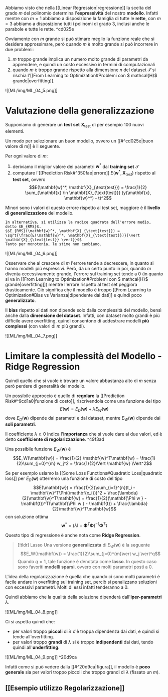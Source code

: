 Abbiamo visto che nella [[Linear Regression|regressione]] la scelta del grado $m$ del polinomio determina l'**espressività** del nostro **modello**.
Infatti mentre con $m = 1$ abbiamo a disposizione la famiglia di tutte le **rette**, con $m =3$ abbiamo a disposizione tutti i polinomi di grado 3, inclusi anche le parabole e tutte le rette. ^cd025e

Ovviamente con $m$ grande si può stimare meglio la funzione reale che si desidera approssimare, però quando $m$ è molto grande si può incorrere in due problemi:
1. $m$ troppo grande implica un numero molto grande di parametri da apprendere, e quindi un costo eccessivo in termini di computazionali
2. quando $m$ è troppo grande rispetto alla dimensione $n$ del dataset $\mathcal{T}$ si rischia l'[[From Learning to Optimization#Problemi con $ mathcal{H}$ grande|overfitting]]. 

![[ML/img/ML_04_5.png]]


# Valutazione della generalizzazione
Supponiamo di generare un **test set** $\mathbf{X}_{\text{test}}$ di per esempio 100 nuovi elementi.

Un modo per selezionare un buon modello, ovvero un [[#^cd025e|buon valore di m]] è il seguente.

Per ogni valore di $m$:
1. deriviamo il miglior valore dei parametri $\mathbf{w}^*$ dal **training set** $\mathcal{T}$
2. computare l'[[Prediction Risk#^350fae|errore]] $E(\mathbf{w}^*, \mathbf{X}_{\text{test}})$ rispetto al **test set**, ovvero $$E(\mathbf{w}^*, \mathbf{X}_{\text{test}}) = \frac{1}{2} \sum_{\mathbf{x} \in \mathbf{X}_{\text{test}}} (y(\mathbf{x}, \mathbf{w}^*) - t)^2$$

Minori sono i valori di questo errore rispetto al test set, maggiore è il **livello di generalizzazione** del modello.

```ad-info
In alternativa, si utilizza la radice quadrata dell'errore medio, detto $E_{RMS}$.
$$E_{RMS}(\mathbf{w}^*, \mathbf{X}_{\text{test}}) = \sqrt{\frac{E(\mathbf{w}^*, \mathbf{X}_{\text{test}})}{\vert \mathbf{X}_{\text{test}} \vert}}$$
Tanto per monotonia, le stime non cambiano.
```

![[ML/img/ML_04_6.png]]

Osservare che al crescere di $m$ l'errore tende a decrescere, in quanto si hanno modelli più espressivi.
Però, da un certo punto in poi, quando $m$ diventa eccessivamente grande, l'errore sul training set tende a 0 (in quanto si va in [[From Learning to Optimization#Problemi con $ mathcal{H}$ grande|overfitting]]) mentre l'errore rispetto al test set peggiora drasticamente.
Ciò significa che il modello è troppo [[From Learning to Optimization#Bias vs Varianza|dipendente dai dati]] e quindi poco **generalizzato**.

Il **bias** rispetto ai dati non dipende solo dalla complessità del modello, bensì anche dalla **dimensione del dataset**.
Infatti, con dataset molto grandi è più difficile avere overfitting, quindi consentono di addestrare modelli **più complessi** (con valori di $m$ più grandi).

![[ML/img/ML_04_7.png]]

# Limitare la complessità del Modello - Ridge Regression
Quindi quello che si vuole è trovare un valore abbastanza alto di $m$ senza però perdere di generalità del modello.

Un possibile approccio è quello di **regolare** la [[Prediction Risk#^9cd1a0|funzione di costo]], riscrivendola come una funzione del tipo $$E(\mathbf{w}) = E_D(\mathbf{w}) + \lambda E_W(\mathbf{w})$$ dove $E_D(\mathbf{w})$ dipende dai parametri e dal dataset, mentre $E_W(\mathbf{w})$ dipende dai **soli parametri**.

Il coefficiente $\lambda \geq 0$ indica l'**importanza** che si vuole dare ai due valori, ed è detto **coefficiente di regolarizzazione**. ^49f3ad

Una possibile funzione $E_W(\mathbf{w})$ è $$E_W(\mathbf{w}) = \frac{1}{2} \mathbf{w}^T\mathbf{w} = \frac{1}{2}\sum_{j=0}^{m} w_j^2 = \frac{1}{2}\Vert \mathbf{w} \Vert^2$$

Se per esempio usiamo la [[Some Loss Functions#Quadratic Loss|quadratic loss]] per $E_D(\mathbf{w})$ otterremo una funzione di costo del tipo $$E(\mathbf{w}) = \frac{1}{2}\sum_{i=1}^{n}(t_i - \mathbf{w}^T\Phi(\mathbf{x_i}))^2 + \frac{\lambda}{2}\mathbf{w}^T\mathbf{w} = \frac{1}{2}(\mathbf{\Phi w } - \mathbf{t})^T(\mathbf{\Phi w } - \mathbf{t}) + \frac{\lambda}{2}\mathbf{w}^T\mathbf{w}$$ con soluzione ottima $$\mathbf{w}^* = (\lambda \mathbf{I} + \mathbf{\Phi}^T\mathbf{\Phi})^{-1}\mathbf{\Phi}^T \mathbf{t}$$

Questo tipo di regressione è anche nota come **Ridge Regression**.

> [!tldr] Lasso
> Una versione **generalizzata** di $E_W(\mathbf{w})$ è la seguente $$E_W(\mathbf{w}) = \frac{1}{2}\sum_{j=0}^{m}\vert w_j \vert^q$$
> Quando $q=1$, tale funzione è denotata come **lasso**. In questo caso sono favoriti **modelli sparsi**, ovvero con molti parametri posti a 0.
> 

L'idea della regolarizzazione è quella che quando ci sono molti parametri è facile andare in overfitting sul training set, perciò si penalizzano soluzioni con eccessivi parametri.
Molti di essi infatti tenderanno a 0.

Quindi abbiamo che la qualità della soluzione dipenderà dall'**iper-parametri** $\lambda$.

![[ML/img/ML_04_8.png]]

Ci si aspetta quindi che:
- per valori troppo **piccoli** di $\lambda$ c'è troppa dipendenza dai dati, e quindi si tende all'overfitting.
- per valori troppo **grandi** di $\lambda$ si è troppo **indipendenti** dai dati, tendo quindi all'**underfitting**.

![[ML/img/ML_04_9.png]] ^20d9ca

Infatti come si può vedere dalla [[#^20d9ca|figura]], il modello è **poco generale** sia per valori troppo piccoli che troppo grandi di $\lambda$ (fissato un $m$).

## [[Esempio utilizzo Regolarizzazione]]